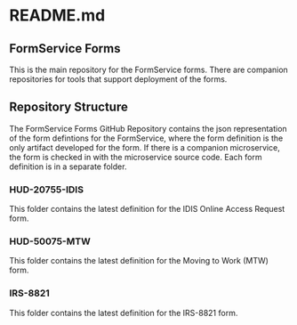 # README.md

## FormService Forms

This is the main repository for the FormService forms.  There are companion repositories for tools that support deployment of the forms.

## Repository Structure

The FormService Forms GitHub Repository contains the json representation of the form defintions for the FormService, where the form definition is the only artifact developed for the form.  If there is a companion microservice, the form is checked in with the microservice source code.  Each form definition is in a separate folder.

### HUD-20755-IDIS

This folder contains the latest definition for the IDIS Online Access Request form.

### HUD-50075-MTW

This folder contains the latest definition for the Moving to Work (MTW) form.

### IRS-8821

This folder contains the latest definition for the IRS-8821 form.

